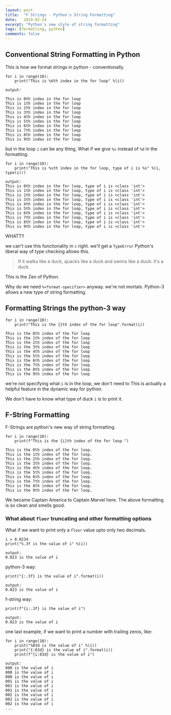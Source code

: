 ```yaml
---
layout: post
title:  "F Strings - Python's String Formatting"
date:   2019-02-24
excerpt: "Python's new style of string formatting"
tags: [formatting, python]
comments: false
---
```


## Conventional String Formatting in Python

This is how we format strings in python - conventionally.
	
	for i in range(10):
        print("This is %dth index in the for loop" %(i))
	
	output:
	
	This is 0th index in the for loop
	This is 1th index in the for loop
	This is 2th index in the for loop
	This is 3th index in the for loop
	This is 4th index in the for loop
	This is 5th index in the for loop
	This is 6th index in the for loop
	This is 7th index in the for loop
	This is 8th index in the for loop
	This is 9th index in the for loop
	
but in the loop `i` can be any thing, What if we give `%s` instead of `%d`
in the formatting.

	for i in range(10):
        print("This is %sth index in the for loop, type of i is %s" %(i, type(i)))
	
	output:
	This is 0th index in the for loop, type of i is <class 'int'>
	This is 1th index in the for loop, type of i is <class 'int'>
	This is 2th index in the for loop, type of i is <class 'int'>
	This is 3th index in the for loop, type of i is <class 'int'>
	This is 4th index in the for loop, type of i is <class 'int'>
	This is 5th index in the for loop, type of i is <class 'int'>
	This is 6th index in the for loop, type of i is <class 'int'>
	This is 7th index in the for loop, type of i is <class 'int'>
	This is 8th index in the for loop, type of i is <class 'int'>
	This is 9th index in the for loop, type of i is <class 'int'>
	
WHATT!!

we can't use this functionality in `c` right. we'll get a `TypeError`
Python's liberal way of type checking allows this.

> If it walks like a duck, quacks like a duck and swims like a duck: it's a duck. 

This is the Zen of Python.

Why do we need `%<format-specifier>` anyway. we're not mortals.
Python-3 allows a new type of string formatting.


## Formatting Strings the python-3 way

	for i in range(10):
		print("This is the {}th index of the for loop".format(i))
	
	This is the 0th index of the for loop
	This is the 1th index of the for loop
	This is the 2th index of the for loop
	This is the 3th index of the for loop
	This is the 4th index of the for loop
	This is the 5th index of the for loop
	This is the 6th index of the for loop
	This is the 7th index of the for loop
	This is the 8th index of the for loop
	This is the 9th index of the for loop
	
we're not specifying what `i` is in the loop, we don't need to
This is actually a helpful feature in the dynamic way for python.

We don't have to know what type of duck `i` is to print it.

## F-String Formatting
F-Strings are python's new way of string formatting.

	for i in range(10):
		print(f"This is the {i}th index of the for loop.")
	
	This is the 0th index of the for loop.
	This is the 1th index of the for loop.
	This is the 2th index of the for loop.
	This is the 3th index of the for loop.
	This is the 4th index of the for loop.
	This is the 5th index of the for loop.
	This is the 6th index of the for loop.
	This is the 7th index of the for loop.
	This is the 8th index of the for loop.
	This is the 9th index of the for loop.
	
We became Captain America to Captain Marvel here. The above formatting is
so clean and smells good.

### What about `floor` truncating and other formatting options

What if we want to print only a `floor` value upto only two decimals.

	i = 0.0234
	print("%.3f is the value of i" %(i))
    
	output:
	0.023 is the value of i
	
python-3 way:

	print("{:.3f} is the value of i".format(i))
	
	output:
	0.023 is the value of i
	
f-string way:
	
	print(f"{i:.3f} is the value of i")
	
	output:
    0.023 is the value of i
	
one last example, if we want to print a number with trailing zeros, like:

    for i in range(10):
        print("%03d is the value of i" %(i))
        print("{:03d} is the value of i".format(i))
        print(f"{i:03d} is the value of i")

    output:
	000 is the value of i
	000 is the value of i
	000 is the value of i
	001 is the value of i
	001 is the value of i
	001 is the value of i
	002 is the value of i
	002 is the value of i
	002 is the value of i
	...



